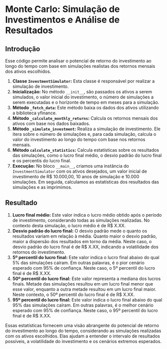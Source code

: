 # Monte Carlo: Simulação de Investimentos e Análise de Resultados

## Introdução

Esse código permite analisar o potencial de retorno do investimento ao longo do tempo com base em simulações realistas dos retornos mensais dos ativos escolhidos.

1. **Classe `InvestmentSimulator`:** Esta classe é responsável por realizar a simulação de investimento.
2. **Inicialização:** No método `__init__`, são passados os ativos a serem simulados, o valor inicial do investimento, o número de simulações a serem executadas e o horizonte de tempo em meses para a simulação.
3. **Método `_fetch_data`:** Este método baixa os dados dos ativos utilizando a biblioteca yfinance.
4. **Método `_calculate_monthly_returns`:** Calcula os retornos mensais dos ativos com base nos dados baixados.
5. **Método `_simulate_investment`:** Realiza a simulação de investimento. Ele itera sobre o número de simulações e, para cada simulação, calcula o valor do investimento ao longo do tempo com base nos retornos mensais.
6. **Método `calculate_statistics`:** Calcula estatísticas sobre os resultados das simulações, como o lucro final médio, o desvio padrão do lucro final e os percentis do lucro final.
7. **Execução:** No bloco `__main__`, criamos uma instância do `InvestmentSimulator` com os ativos desejados, um valor inicial de investimento de R$ 10.000,00, 10 anos de simulação e 10.000 simulações. Em seguida, calculamos as estatísticas dos resultados das simulações e as imprimimos.

## Resultado

1. **Lucro final médio:** Este valor indica o lucro médio obtido após o período de investimento, considerando todas as simulações realizadas. No contexto desta simulação, o lucro médio é de R$ X.XX.
2. **Desvio padrão do lucro final:** O desvio padrão mede o quanto os resultados variam em relação à média. Quanto maior o desvio padrão, maior a dispersão dos resultados em torno da média. Neste caso, o desvio padrão do lucro final é de R$ X.XX, indicando a volatilidade dos retornos do investimento.
3. **5º percentil do lucro final:** Este valor indica o lucro final abaixo do qual 5% das simulações caíram. Em outras palavras, é o pior cenário esperado com 95% de confiança. Neste caso, o 5º percentil do lucro final é de R$ X.XX.
4. **50º percentil do lucro final:** Este valor representa a mediana dos lucros finais. Metade das simulações resultou em um lucro final menor que esse valor, enquanto a outra metade resultou em um lucro final maior. Neste contexto, o 50º percentil do lucro final é de R$ X.XX.
5. **95º percentil do lucro final:** Este valor indica o lucro final abaixo do qual 95% das simulações caíram. Em outras palavras, é o melhor cenário esperado com 95% de confiança. Neste caso, o 95º percentil do lucro final é de R$ X.XX.

Essas estatísticas fornecem uma visão abrangente do potencial de retorno do investimento ao longo do tempo, considerando as simulações realizadas com os ativos escolhidos. Elas ajudam a entender o intervalo de resultados possíveis, a volatilidade do investimento e os cenários extremos esperados.
